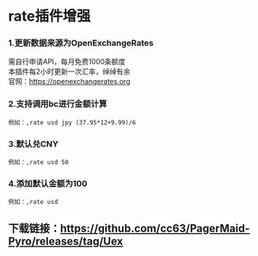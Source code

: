 # rate插件增强

### 1.更新数据来源为OpenExchangeRates
需自行申请API，每月免费1000条额度<br>
本插件每2小时更新一次汇率，绰绰有余<br>
官网：https://openexchangerates.org
### 2.支持调用bc进行金额计算
    例如：,rate usd jpy (37.95*12+9.99)/6
### 3.默认兑CNY
    例如：,rate usd 50
### 4.添加默认金额为100
    例如：,rate usd


## 下载链接：https://github.com/cc63/PagerMaid-Pyro/releases/tag/Uex
